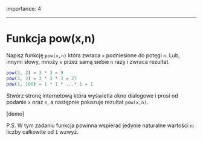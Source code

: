 importance: 4

---

# Funkcja pow(x,n)

Napisz funkcję `pow(x,n)` która zwraca `x` podniesione do potęgi `n`. Lub, innymi słowy, mnoży `x` przez samą siebie `n` razy i zwraca rezultat.

```js
pow(3, 2) = 3 * 3 = 9
pow(3, 3) = 3 * 3 * 3 = 27
pow(1, 100) = 1 * 1 * ...* 1 = 1
```

Stwórz stronę internetową która wyświetla okno dialogowe i prosi od podanie `x` oraz `n`, a następnie pokazuje rezultat `pow(x,n)`.

[demo]

P.S. W tym zadaniu funkcja powinna wspierać jedynie naturalne wartości `n`: liczby całkowite od `1` wzwyż.
